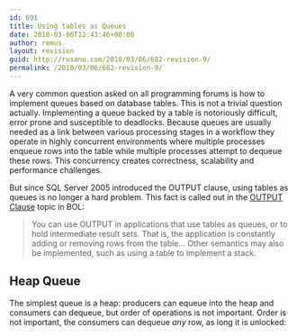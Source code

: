 ```yaml
---
id: 691
title: Using tables as Queues
date: 2010-03-06T12:43:46+00:00
author: remus
layout: revision
guid: http://rusanu.com/2010/03/06/682-revision-9/
permalink: /2010/03/06/682-revision-9/
---
```

A very common question asked on all programming forums is how to implement queues based on database tables. This is not a trivial question actually. Implementing a queue backed by a table is notoriously difficult, error prone and susceptible to deadlocks. Because queues are usually needed as a link between various processing stages in a workflow they operate in highly concurrent environments where multiple processes enqueue rows into the table while multiple processes attempt to dequeue these rows. This concurrency creates correctness, scalability and performance challenges.

But since SQL Server 2005 introduced the OUTPUT clause, using tables as queues is no longer a hard problem. This fact is called out in the <a href="http://msdn.microsoft.com/en-us/library/ms177564.aspx" target="_blank">OUTPUT Clause</a> topic in BOL:

> You can use OUTPUT in applications that use tables as queues, or to hold intermediate result sets. That is, the application is constantly adding or removing rows from the table&#8230; Other semantics may also be implemented, such as using a table to implement a stack.

## Heap Queue

The simplest queue is a heap: producers can equeue into the heap and consumers can dequeue, but order of operations is not important. Order is not important, the consumers can dequeue _any_ row, as long it is unlocked: